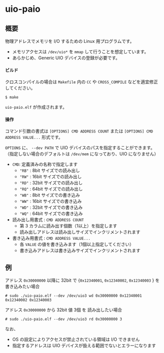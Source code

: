 ﻿# uio-paio

## 概要

物理アドレスでメモリを I/O するための Linux 用プログラムです。

- メモリアクセスは `/dev/uio*` を `mmap` して行うことを想定しています。
- あらかじめ、Generic UIO デバイスの登録が必要です。

#### ビルド

クロスコンパイルの場合は `Makefile` 内の `CC` や `CROSS_COMPILE` などを適宜修正してください。

```
$ make
```

`uio-paio.elf` が作成されます。

#### 操作

コマンド引数の書式は `[OPTIONS] CMD ADDRESS COUNT` または `[OPTIONS] CMD ADDRESS VALUE...` 形式です。

`OPTIONS` に、 `--dev PATH` で UIO デバイスのパスを指定することができます。
（指定しない場合のデフォルトは `/dev/mem` になっており、UIO になりません）

- `CMD`: 定義済みの名称で指定します
  - `"RB"` :  8bit サイズでの読み出し
  - `"RW"` : 16bit サイズでの読み出し
  - `"RD"` : 32bit サイズでの読み出し
  - `"RQ"` : 64bit サイズでの読み出し
  - `"WB"` :  8bit サイズでの書き込み
  - `"WW"` : 16bit サイズでの書き込み
  - `"WD"` : 32bit サイズでの書き込み
  - `"WQ"` : 64bit サイズでの書き込み
- 読み出し用書式 : `CMD ADDRESS COUNT`
  - 第 3 カラムに読み出す個数（1以上）を指定します
  - 読み出しアドレスは読み出しサイズでインクリメントされます
- 書き込み用書式 : `CMD ADDRESS VALUE...`
  - 各 `VALUE` の値を書き込みます（1個以上指定してください）
  - 書き込みアドレスは書き込みサイズでインクリメントされます

## 例

アドレス `0x30000000` 以降に 32bit で {`0x12340001`, `0x12340002`, `0x12340003` } を 書き込みたい場合

```
# sudo ./uio-paio.elf --dev /dev/uio3 wd 0x30000000 0x12340001 0x12340002 0x12340003
```

アドレス `0x30000000` から 32bit 値 3個 を 読み出したい場合

```
# sudo ./uio-paio.elf --dev /dev/uio3 rd 0x30000000 3
```

なお、
- OS の設定によりアクセスが禁止されている領域は I/O できません
- 指定するアドレスは UIO デバイスが扱える範囲でないとエラーになります

